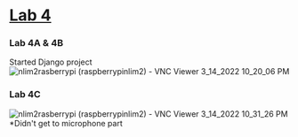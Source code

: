 # [Lab 4](https://github.com/kevinwlu/iot/tree/master/lesson4)
### Lab 4A & 4B
Started Django project
![nlim2rasberrypi (raspberrypinlim2) - VNC Viewer 3_14_2022 10_20_06 PM](https://user-images.githubusercontent.com/78889244/158293119-af77c744-3f6b-48cb-8713-3500ea6de532.png)

### Lab 4C
![nlim2rasberrypi (raspberrypinlim2) - VNC Viewer 3_14_2022 10_31_26 PM](https://user-images.githubusercontent.com/78889244/158294827-f084cec8-8c0e-40a7-bd64-59d9b0c2cba4.png)
*Didn't get to microphone part

